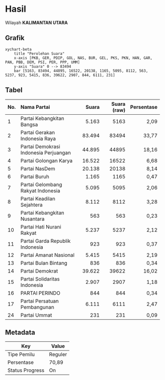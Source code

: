 # Hasil

Wilayah **KALIMANTAN UTARA**

## Grafik

```mermaid
xychart-beta
    title "Perolehan Suara"
    x-axis [PKB, GER, PDIP, GOL, NAS, BUR, GEL, PKS, PKN, HAN, GAR, PAN, PBB, DEM, PSI, PER, PPP, UMM]
    y-axis "Suara" 0 --> 83494
    bar [5163, 83494, 44895, 16522, 20138, 1165, 5095, 8112, 563, 5237, 923, 5415, 836, 39622, 2907, 844, 6111, 231]
```

## Tabel

| No. | Nama Partai                           | Suara  | Suara (raw) | Persentase |
|:--- |:------------------------------------- | ------:| -----------:| ----------:|
| 1   | Partai Kebangkitan Bangsa             | 5.163  | 5163        | 2,09       |
| 2   | Partai Gerakan Indonesia Raya         | 83.494 | 83494       | 33,77      |
| 3   | Partai Demokrasi Indonesia Perjuangan | 44.895 | 44895       | 18,16      |
| 4   | Partai Golongan Karya                 | 16.522 | 16522       | 6,68       |
| 5   | Partai NasDem                         | 20.138 | 20138       | 8,14       |
| 6   | Partai Buruh                          | 1.165  | 1165        | 0,47       |
| 7   | Partai Gelombang Rakyat Indonesia     | 5.095  | 5095        | 2,06       |
| 8   | Partai Keadilan Sejahtera             | 8.112  | 8112        | 3,28       |
| 9   | Partai Kebangkitan Nusantara          | 563    | 563         | 0,23       |
| 10  | Partai Hati Nurani Rakyat             | 5.237  | 5237        | 2,12       |
| 11  | Partai Garda Republik Indonesia       | 923    | 923         | 0,37       |
| 12  | Partai Amanat Nasional                | 5.415  | 5415        | 2,19       |
| 13  | Partai Bulan Bintang                  | 836    | 836         | 0,34       |
| 14  | Partai Demokrat                       | 39.622 | 39622       | 16,02      |
| 15  | Partai Solidaritas Indonesia          | 2.907  | 2907        | 1,18       |
| 16  | PARTAI PERINDO                        | 844    | 844         | 0,34       |
| 17  | Partai Persatuan Pembangunan          | 6.111  | 6111        | 2,47       |
| 24  | Partai Ummat                          | 231    | 231         | 0,09       |


## Metadata

| Key             | Value   |
| --------------- | ------- |
| Tipe Pemilu     | Reguler |
| Persentase      | 70,89   |
| Status Progress | On      |



